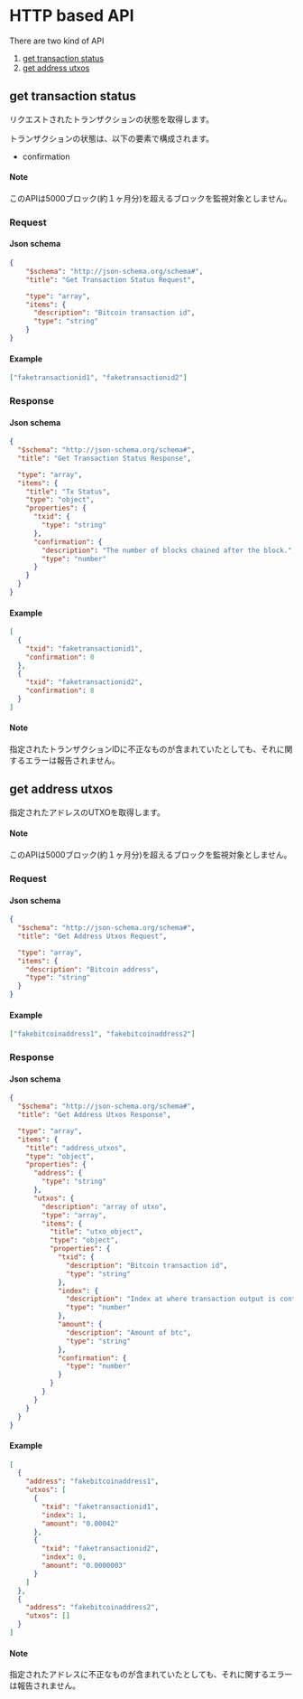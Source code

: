 HTTP based API
===

There are two kind of API

1. [get transaction status](#get_transaction_status)
2. [get address utxos](#get_address_utxos)

## get transaction status

リクエストされたトランザクションの状態を取得します。

トランザクションの状態は、以下の要素で構成されます。

- confirmation

#### Note

このAPIは5000ブロック(約１ヶ月分)を超えるブロックを監視対象としません。

### Request

#### Json schema

```Json
{
    "$schema": "http://json-schema.org/schema#",
    "title": "Get Transaction Status Request",

    "type": "array",
    "items": {
      "description": "Bitcoin transaction id",
      "type": "string"
    }
}
```

#### Example

```Json
["faketransactionid1", "faketransactionid2"]
```

### Response

#### Json schema

```Json
{
  "$schema": "http://json-schema.org/schema#",
  "title": "Get Transaction Status Response",

  "type": "array",
  "items": {
    "title": "Tx Status",
    "type": "object",
    "properties": {
      "txid": {
        "type": "string"
      },
      "confirmation": {
        "description": "The number of blocks chained after the block.",
        "type": "number"
      }
    }
  }
}
```

#### Example

```Json
[
  {
    "txid": "faketransactionid1",
    "confirmation": 0
  },
  {
    "txid": "faketransactionid2",
    "confirmation": 8
  }
]
```

#### Note

指定されたトランザクションIDに不正なものが含まれていたとしても、それに関するエラーは報告されません。

## get address utxos

指定されたアドレスのUTXOを取得します。

#### Note

このAPIは5000ブロック(約１ヶ月分)を超えるブロックを監視対象としません。

### Request

#### Json schema

```Json
{
  "$schema": "http://json-schema.org/schema#",
  "title": "Get Address Utxos Request",

  "type": "array",
  "items": {
    "description": "Bitcoin address",
    "type": "string"
  }
}
```

#### Example

```Json
["fakebitcoinaddress1", "fakebitcoinaddress2"]
```

### Response

#### Json schema

```Json
{
  "$schema": "http://json-schema.org/schema#",
  "title": "Get Address Utxos Response",

  "type": "array",
  "items": {
    "title": "address_utxos",
    "type": "object",
    "properties": {
      "address": {
        "type": "string"
      },
      "utxos": {
        "description": "array of utxo",
        "type": "array",
        "items": {
          "title": "utxo_object",
          "type": "object",
          "properties": {
            "txid": {
              "description": "Bitcoin transaction id",
              "type": "string"
            },
            "index": {
              "description": "Index at where transaction output is contained",
              "type": "number"
            },
            "amount": {
              "description": "Amount of btc",
              "type": "string"
            },
            "confirmation": {
              "type": "number"
            }
          }
        }
      }
    }
  }
}
```

#### Example

```Json
[
  {
    "address": "fakebitcoinaddress1",
    "utxos": [
      {
        "txid": "faketransactionid1",
        "index": 1,
        "amount": "0.00042"
      },
      {
        "txid": "faketransactionid2",
        "index": 0,
        "amount": "0.0000003"
      }
    ]
  },
  {
    "address": "fakebitcoinaddress2",
    "utxos": []
  }
]
```

#### Note

指定されたアドレスに不正なものが含まれていたとしても、それに関するエラーは報告されません。
